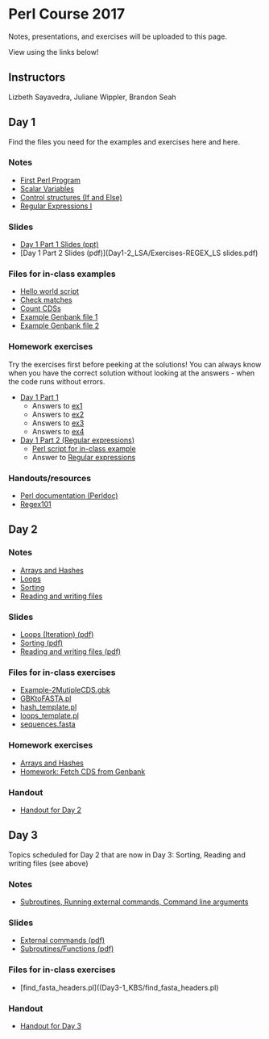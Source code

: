 # Perl Course 2017

Notes, presentations, and exercises will be uploaded to this page.

View using the links below!

## Instructors

Lizbeth Sayavedra, Juliane Wippler, Brandon Seah

## Day 1

Find the files you need for the examples and exercises here and here.

### Notes

 * [First Perl Program](Day1-1_JWI/first_perl_program.ipynb)
 * [Scalar Variables](Day1-1_JWI/scalar_variables.ipynb)
 * [Control structures (If and Else)](Day1-1_JWI/control_structures_if_elsif.ipynb)
 * [Regular Expressions I](Day1-1_JWI/regular_expressions_I.ipynb)

### Slides

 * [Day 1 Part 1 Slides (ppt)](Day1-1_JWI/Day1_intro_scalars_regex.pptx)
 * [Day 1 Part 2 Slides (pdf)](Day1-2_LSA/Exercises-REGEX_LS slides.pdf)

### Files for in-class examples

 * [Hello world script](Day1-1_JWI/helloworld.pl)
 * [Check matches](Day1-1_JWI/check_match.pl)
 * [Count CDSs](Day1-1_JWI/count_CDS.pl)
 * [Example Genbank file 1](Day1-1_JWI/example_genbank.gbk)
 * [Example Genbank file 2](Day1-2_LSA/Example_singleCDS.gbk)

### Homework exercises

Try the exercises first before peeking at the solutions! You can always know when you have the correct solution without looking at the answers - when the code runs without errors.

 * [Day 1 Part 1](Day1-1_JWI/homework_exercises_day1-1.ipynb)
   * Answers to [ex1](Day1-1_JWI/homework_ex1_answers)
   * Answers to [ex2](Day1-1_JWI/homework_ex2_answers)
   * Answers to [ex3](Day1-1_JWI/homework_ex3_answers)
   * Answers to [ex4](Day1-1_JWI/homework_ex4_answers)
 * [Day 1 Part 2 (Regular expressions)](Day1-2_LSA/Exercises-REGEX_LS.ipynb)
   * [Perl script for in-class example](Day1-2_LSA/ExerciseDuringCourseREGEX.pl)
   * Answer to [Regular expressions](Day1-2_LSA/HomeworkSolutionREGEX.pl)

### Handouts/resources

 * [Perl documentation (Perldoc)](perldoc.perl.org)
 * [Regex101](www.regex101.com)

## Day 2

### Notes

 * [Arrays and Hashes](Day2-1_LSA/ArraysAndHashes.ipynb)
 * [Loops](Day2-2_KBS/Loops.ipynb)
 * [Sorting](Day2-2_KBS/Sorting.ipynb)
 * [Reading and writing files](Day2-2_KBS/Reading_writing_files.ipynb)

### Slides

 * [Loops (Iteration) (pdf)](Day2-2_KBS/presentation_loops.pdf)
 * [Sorting (pdf)](Day2-2_KBS/presentation_sorting.pdf)
 * [Reading and writing files (pdf)](Day2-2_KBS/presentation_read_write_files.pdf)

### Files for in-class exercises

 * [Example-2MutipleCDS.gbk](Day2-1_LSA/Example-2MutipleCDS.gbk)
 * [GBKtoFASTA.pl](Day2-1_LSA/GBKtoFASTA.pl)
 * [hash_template.pl](Day2-2_KBS/hash_template.pl)
 * [loops_template.pl](Day2-2_KBS/loops_template.pl)
 * [sequences.fasta](Day2-2_KBS/sequences.fasta)

### Homework exercises

 * [Arrays and Hashes](Day2-1_LSA/)
 * [Homework: Fetch CDS from Genbank](Day2-1_LSA/HomeWork_FetchCDSfromGBK.pl)

### Handout

 * [Handout for Day 2](handout_day2.md)


## Day 3

Topics scheduled for Day 2 that are now in Day 3: Sorting, Reading and writing files (see above)

### Notes

 * [Subroutines, Running external commands, Command line arguments](Day3-1_KBS/Advanced_topics.ipynb)

### Slides

 * [External commands (pdf)](Day3-1_KBS/presentation_external_commands.pdf)
 * [Subroutines/Functions (pdf)](Day3-1_KBS/presentation_functions.pdf)

### Files for in-class exercises

 * [find_fasta_headers.pl]((Day3-1_KBS/find_fasta_headers.pl)

### Handout

 * [Handout for Day 3](handout_day3.md)
